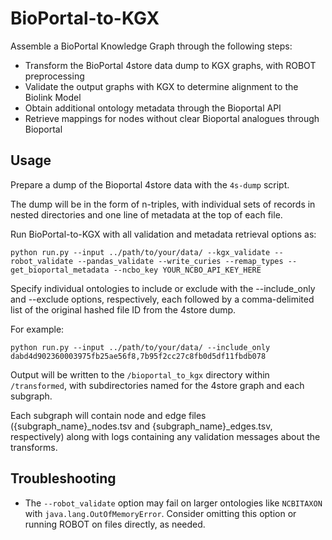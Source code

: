 # BioPortal-to-KGX

Assemble a BioPortal Knowledge Graph through the following steps:

* Transform the BioPortal 4store data dump to KGX graphs, with ROBOT preprocessing
* Validate the output graphs with KGX to determine alignment to the Biolink Model
* Obtain additional ontology metadata through the Bioportal API
* Retrieve mappings for nodes without clear Bioportal analogues through Bioportal

## Usage

Prepare a dump of the Bioportal 4store data with the `4s-dump` script.

The dump will be in the form of n-triples, with individual sets of records in nested directories and one line of metadata at the top of each file.

Run BioPortal-to-KGX with all validation and metadata retrieval options as:

```
python run.py --input ../path/to/your/data/ --kgx_validate --robot_validate --pandas_validate --write_curies --remap_types --get_bioportal_metadata --ncbo_key YOUR_NCBO_API_KEY_HERE 
```

Specify individual ontologies to include or exclude with the --include_only and --exclude options, respectively, each followed by a comma-delimited list of the original hashed file ID from the 4store dump.

For example:
```
python run.py --input ../path/to/your/data/ --include_only dabd4d902360003975fb25ae56f8,7b95f2cc27c8fb0d5df11fbdb078
```

Output will be written to the `/bioportal_to_kgx` directory within `/transformed`, with subdirectories named for the 4store graph and each subgraph.

Each subgraph will contain node and edge files ({subgraph_name}_nodes.tsv and {subgraph_name}_edges.tsv, respectively) along with logs containing any validation messages about the transforms.

## Troubleshooting

* The `--robot_validate` option may fail on larger ontologies like `NCBITAXON` with `java.lang.OutOfMemoryError`. Consider omitting this option or running ROBOT on files directly, as needed.